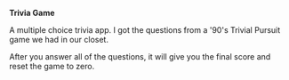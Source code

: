 **Trivia Game**

A multiple choice trivia app.  I got the questions from a '90's Trivial Pursuit game we had in our closet.

After you answer all of the questions, it will give you the final score and reset the game to zero. 
